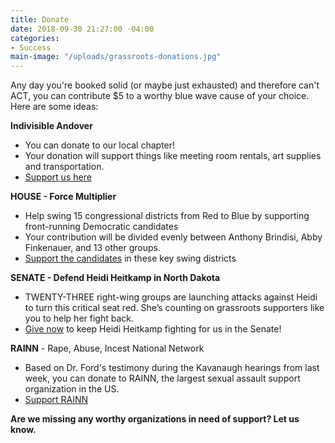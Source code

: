 ```yaml
---
title: Donate
date: 2018-09-30 21:27:00 -04:00
categories:
- Success
main-image: "/uploads/grassroots-donations.jpg"
---
```


Any day you're booked solid (or maybe just exhausted) and therefore can't ACT, you can contribute $5 to a worthy blue wave cause of your choice. Here are some ideas:

**Indivisible Andover**
* You can donate to our local chapter!
* Your donation will support things like meeting room rentals, art supplies and transportation.
* [Support us here](https://bit.ly/2zH0N24)

**HOUSE - Force Multiplier**
* Help swing 15 congressional districts from Red to Blue by supporting front-running Democratic candidates
* Your contribution will be divided evenly between Anthony Brindisi, Abby Finkenauer, and 13 other groups.
* [Support the candidates](https://secure.actblue.com/donate/fmslate1#social) in these key swing districts

**SENATE - Defend Heidi Heitkamp in North Dakota**
* TWENTY-THREE right-wing groups are launching attacks against Heidi to turn this critical seat red. She’s counting on grassroots supporters like you to help her fight back.
* [Give now](https://bit.ly/2CBoM5g) to keep Heidi Heitkamp fighting for us in the Senate!

**RAINN** - Rape, Abuse, Incest National Network
* Based on Dr. Ford's testimony during the Kavanaugh hearings from last week, you can donate to RAINN, the largest sexual assault support organization in the US.
* [Support RAINN](https://donate.rainn.org/)

**Are we missing any worthy organizations in need of support? Let us know.**